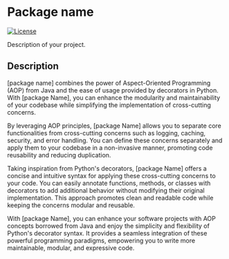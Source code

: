 # Package name

[![License](https://img.shields.io/badge/license-MIT-blue.svg)](https://opensource.org/licenses/MIT)

Description of your project.


## Description
[package name] combines the power of Aspect-Oriented Programming (AOP) from Java and the ease of usage provided by decorators in Python. With [package Name], you can enhance the modularity and maintainability of your codebase while simplifying the implementation of cross-cutting concerns.

By leveraging AOP principles, [package Name] allows you to separate core functionalities from cross-cutting concerns such as logging, caching, security, and error handling. You can define these concerns separately and apply them to your codebase in a non-invasive manner, promoting code reusability and reducing duplication.

Taking inspiration from Python's decorators, [package Name] offers a concise and intuitive syntax for applying these cross-cutting concerns to your code. You can easily annotate functions, methods, or classes with decorators to add additional behavior without modifying their original implementation. This approach promotes clean and readable code while keeping the concerns modular and reusable.

With [package Name], you can enhance your software projects with AOP concepts borrowed from Java and enjoy the simplicity and flexibility of Python's decorator syntax. It provides a seamless integration of these powerful programming paradigms, empowering you to write more maintainable, modular, and expressive code.



